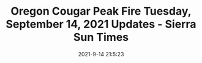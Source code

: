 ---
"title": "Oregon Cougar Peak Fire Tuesday, September 14, 2021 Updates - Sierra Sun Times"
"date": "2021-9-14 21:5:23"
"feed_name": "GOOGLENEWSCONSTRUCTION"
"feed_website": "https://news.google.com/search?q=construction%2Bincident&hl=en-US&gl=US&ceid=US:en"
"feed_rss": "https://news.google.com/rss/search?q=construction%2Bincident&hl=en-US&gl=US&ceid=US:en"
"link": "https://goldrushcam.com/sierrasuntimes/index.php/news/fire-news/33396-oregon-cougar-peak-fire-tuesday-september-14-2021-updates"
"file": "_posts/2021-1-1-f76d882bcd2ec9b783d408163431ca792b79f337.md"
"accident": "1"
"drilling": "0"
---